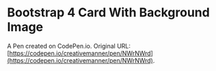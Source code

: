 # Bootstrap 4 Card With Background Image

A Pen created on CodePen.io. Original
URL: [https://codepen.io/creativemanner/pen/NWrNWrd](https://codepen.io/creativemanner/pen/NWrNWrd).

